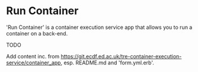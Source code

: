 # Run Container

'Run Container' is a container execution service app that allows you to run a container on a back-end.

TODO

Add content inc. from https://git.ecdf.ed.ac.uk/tre-container-execution-service/container_app, esp. README.md and 'form.yml.erb'.
